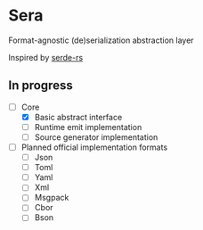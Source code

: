 # Sera

Format-agnostic (de)serialization abstraction layer

Inspired by [serde-rs](https://github.com/serde-rs/serde)

## In progress

- [ ] Core
  - [x] Basic abstract interface
  - [ ] Runtime emit implementation
  - [ ] Source generator implementation

- [ ] Planned official implementation formats
  - [ ] Json
  - [ ] Toml
  - [ ] Yaml
  - [ ] Xml
  - [ ] Msgpack
  - [ ] Cbor
  - [ ] Bson
